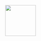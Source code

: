 <div id="header" align="center">
  <img src="https://media.giphy.com/media/3kPDmoWdBpQPNhCnUG/giphy.giff" width="100"/>
</div>
